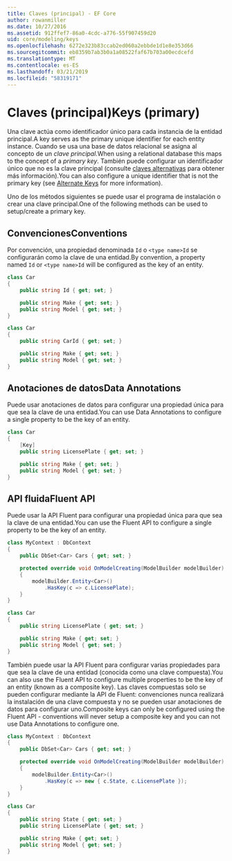 ```yaml
---
title: Claves (principal) - EF Core
author: rowanmiller
ms.date: 10/27/2016
ms.assetid: 912ffef7-86a0-4cdc-a776-55f907459d20
uid: core/modeling/keys
ms.openlocfilehash: 6272e323b83ccab2ed060a2ebbde1d1e8e353d66
ms.sourcegitcommit: eb8359b7ab3b0a1a08522faf67b703a00ecdcefd
ms.translationtype: MT
ms.contentlocale: es-ES
ms.lasthandoff: 03/21/2019
ms.locfileid: "58319171"
---
```

# <a name="keys-primary"></a><span data-ttu-id="8d0ac-102">Claves (principal)</span><span class="sxs-lookup"><span data-stu-id="8d0ac-102">Keys (primary)</span></span>

<span data-ttu-id="8d0ac-103">Una clave actúa como identificador único para cada instancia de la entidad principal.</span><span class="sxs-lookup"><span data-stu-id="8d0ac-103">A key serves as the primary unique identifier for each entity instance.</span></span> <span data-ttu-id="8d0ac-104">Cuando se usa una base de datos relacional se asigna al concepto de un *clave principal*.</span><span class="sxs-lookup"><span data-stu-id="8d0ac-104">When using a relational database this maps to the concept of a *primary key*.</span></span> <span data-ttu-id="8d0ac-105">También puede configurar un identificador único que no es la clave principal (consulte [claves alternativas](alternate-keys.md) para obtener más información).</span><span class="sxs-lookup"><span data-stu-id="8d0ac-105">You can also configure a unique identifier that is not the primary key (see [Alternate Keys](alternate-keys.md) for more information).</span></span> 

<span data-ttu-id="8d0ac-106">Uno de los métodos siguientes se puede usar el programa de instalación o crear una clave principal.</span><span class="sxs-lookup"><span data-stu-id="8d0ac-106">One of the following methods can be used to setup/create a primary key.</span></span>

## <a name="conventions"></a><span data-ttu-id="8d0ac-107">Convenciones</span><span class="sxs-lookup"><span data-stu-id="8d0ac-107">Conventions</span></span>

<span data-ttu-id="8d0ac-108">Por convención, una propiedad denominada `Id` o `<type name>Id` se configurarán como la clave de una entidad.</span><span class="sxs-lookup"><span data-stu-id="8d0ac-108">By convention, a property named `Id` or `<type name>Id` will be configured as the key of an entity.</span></span>

<!-- [!code-csharp[Main](samples/core/Modeling/Conventions/Samples/KeyId.cs?highlight=3)] -->
``` csharp
class Car
{
    public string Id { get; set; }

    public string Make { get; set; }
    public string Model { get; set; }
}
```

<!-- [!code-csharp[Main](samples/core/Modeling/Conventions/Samples/KeyTypeNameId.cs?highlight=3)] -->
``` csharp
class Car
{
    public string CarId { get; set; }

    public string Make { get; set; }
    public string Model { get; set; }
}
```

## <a name="data-annotations"></a><span data-ttu-id="8d0ac-109">Anotaciones de datos</span><span class="sxs-lookup"><span data-stu-id="8d0ac-109">Data Annotations</span></span>

<span data-ttu-id="8d0ac-110">Puede usar anotaciones de datos para configurar una propiedad única para que sea la clave de una entidad.</span><span class="sxs-lookup"><span data-stu-id="8d0ac-110">You can use Data Annotations to configure a single property to be the key of an entity.</span></span>

<!-- [!code-csharp[Main](samples/core/Modeling/DataAnnotations/Samples/KeySingle.cs?highlight=3,4)] -->
``` csharp
class Car
{
    [Key]
    public string LicensePlate { get; set; }

    public string Make { get; set; }
    public string Model { get; set; }
}
```

## <a name="fluent-api"></a><span data-ttu-id="8d0ac-111">API fluida</span><span class="sxs-lookup"><span data-stu-id="8d0ac-111">Fluent API</span></span>

<span data-ttu-id="8d0ac-112">Puede usar la API Fluent para configurar una propiedad única para que sea la clave de una entidad.</span><span class="sxs-lookup"><span data-stu-id="8d0ac-112">You can use the Fluent API to configure a single property to be the key of an entity.</span></span>

<!-- [!code-csharp[Main](samples/core/Modeling/FluentAPI/Samples/KeySingle.cs?highlight=7,8)] -->
``` csharp
class MyContext : DbContext
{
    public DbSet<Car> Cars { get; set; }

    protected override void OnModelCreating(ModelBuilder modelBuilder)
    {
        modelBuilder.Entity<Car>()
            .HasKey(c => c.LicensePlate);
    }
}

class Car
{
    public string LicensePlate { get; set; }

    public string Make { get; set; }
    public string Model { get; set; }
}
```

<span data-ttu-id="8d0ac-113">También puede usar la API Fluent para configurar varias propiedades para que sea la clave de una entidad (conocida como una clave compuesta).</span><span class="sxs-lookup"><span data-stu-id="8d0ac-113">You can also use the Fluent API to configure multiple properties to be the key of an entity (known as a composite key).</span></span> <span data-ttu-id="8d0ac-114">Las claves compuestas solo se pueden configurar mediante la API de Fluent: convenciones nunca realizará la instalación de una clave compuesta y no se pueden usar anotaciones de datos para configurar uno.</span><span class="sxs-lookup"><span data-stu-id="8d0ac-114">Composite keys can only be configured using the Fluent API - conventions will never setup a composite key and you can not use Data Annotations to configure one.</span></span>

<!-- [!code-csharp[Main](samples/core/Modeling/FluentAPI/Samples/KeyComposite.cs?highlight=7,8)] -->
``` csharp
class MyContext : DbContext
{
    public DbSet<Car> Cars { get; set; }

    protected override void OnModelCreating(ModelBuilder modelBuilder)
    {
        modelBuilder.Entity<Car>()
            .HasKey(c => new { c.State, c.LicensePlate });
    }
}

class Car
{
    public string State { get; set; }
    public string LicensePlate { get; set; }

    public string Make { get; set; }
    public string Model { get; set; }
}
```
